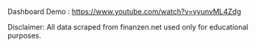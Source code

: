 Dashboard Demo : https://www.youtube.com/watch?v=vyunvML4Zdg

Disclaimer:
All data scraped from finanzen.net used only for educational purposes.

